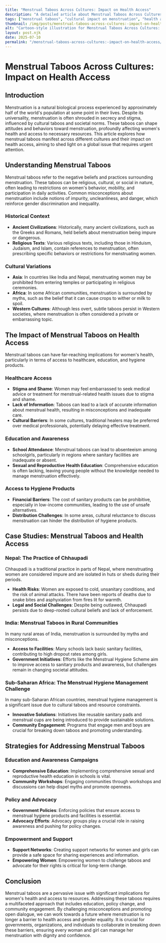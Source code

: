 ```yaml
---
title: "Menstrual Taboos Across Cultures: Impact on Health Access"
description: "A detailed article about Menstrual Taboos Across Cultures: Impact on Health Access."
tags: ["menstrual taboos", "cultural impact on menstruation", "health access and menstruation", "menstruation myths", "period stigma across cultures"]
thumbnail: /img/posts/menstrual-taboos-across-cultures:-impact-on-health-access.webp
alt: "Cartoon-style illustration for Menstrual Taboos Across Cultures: Impact on Health Access"
layout: post.njk
date: 2025-07-10
permalink: "/menstrual-taboos-across-cultures:-impact-on-health-access/"
---
```


# Menstrual Taboos Across Cultures: Impact on Health Access

## Introduction

Menstruation is a natural biological process experienced by approximately half of the world's population at some point in their lives. Despite its universality, menstruation is often shrouded in secrecy and stigma, influenced by cultural taboos and societal norms. These taboos can shape attitudes and behaviors toward menstruation, profoundly affecting women's health and access to necessary resources. This article explores how menstrual taboos manifest across different cultures and their impact on health access, aiming to shed light on a global issue that requires urgent attention.

## Understanding Menstrual Taboos

Menstrual taboos refer to the negative beliefs and practices surrounding menstruation. These taboos can be religious, cultural, or social in nature, often leading to restrictions on women's behavior, mobility, and participation in daily activities. Common misconceptions about menstruation include notions of impurity, uncleanliness, and danger, which reinforce gender discrimination and inequality.

### Historical Context

- **Ancient Civilizations**: Historically, many ancient civilizations, such as the Greeks and Romans, held beliefs about menstruation being impure or dangerous.
- **Religious Texts**: Various religious texts, including those in Hinduism, Judaism, and Islam, contain references to menstruation, often prescribing specific behaviors or restrictions for menstruating women.

### Cultural Variations

- **Asia**: In countries like India and Nepal, menstruating women may be prohibited from entering temples or participating in religious ceremonies.
- **Africa**: In some African communities, menstruation is surrounded by myths, such as the belief that it can cause crops to wither or milk to spoil.
- **Western Cultures**: Although less overt, subtle taboos persist in Western societies, where menstruation is often considered a private or embarrassing topic.

## The Impact of Menstrual Taboos on Health Access

Menstrual taboos can have far-reaching implications for women's health, particularly in terms of access to healthcare, education, and hygiene products.

### Healthcare Access

- **Stigma and Shame**: Women may feel embarrassed to seek medical advice or treatment for menstrual-related health issues due to stigma and shame.
- **Lack of Information**: Taboos can lead to a lack of accurate information about menstrual health, resulting in misconceptions and inadequate care.
- **Cultural Barriers**: In some cultures, traditional healers may be preferred over medical professionals, potentially delaying effective treatment.

### Education and Awareness

- **School Attendance**: Menstrual taboos can lead to absenteeism among schoolgirls, particularly in regions where sanitary facilities are inadequate or absent.
- **Sexual and Reproductive Health Education**: Comprehensive education is often lacking, leaving young people without the knowledge needed to manage menstruation effectively.

### Access to Hygiene Products

- **Financial Barriers**: The cost of sanitary products can be prohibitive, especially in low-income communities, leading to the use of unsafe alternatives.
- **Distribution Challenges**: In some areas, cultural reluctance to discuss menstruation can hinder the distribution of hygiene products.

## Case Studies: Menstrual Taboos and Health Access

### Nepal: The Practice of Chhaupadi

Chhaupadi is a traditional practice in parts of Nepal, where menstruating women are considered impure and are isolated in huts or sheds during their periods.

- **Health Risks**: Women are exposed to cold, unsanitary conditions, and the risk of animal attacks. There have been reports of deaths due to snake bites and asphyxiation from fires lit for warmth.
- **Legal and Social Challenges**: Despite being outlawed, Chhaupadi persists due to deep-rooted cultural beliefs and lack of enforcement.

### India: Menstrual Taboos in Rural Communities

In many rural areas of India, menstruation is surrounded by myths and misconceptions.

- **Access to Facilities**: Many schools lack basic sanitary facilities, contributing to high dropout rates among girls.
- **Government Initiatives**: Efforts like the Menstrual Hygiene Scheme aim to improve access to sanitary products and awareness, but challenges remain in changing societal attitudes.

### Sub-Saharan Africa: The Menstrual Hygiene Management Challenge

In many sub-Saharan African countries, menstrual hygiene management is a significant issue due to cultural taboos and resource constraints.

- **Innovative Solutions**: Initiatives like reusable sanitary pads and menstrual cups are being introduced to provide sustainable solutions.
- **Community Engagement**: Programs that engage men and boys are crucial for breaking down taboos and promoting understanding.

## Strategies for Addressing Menstrual Taboos

### Education and Awareness Campaigns

- **Comprehensive Education**: Implementing comprehensive sexual and reproductive health education in schools is vital.
- **Community Workshops**: Engaging communities through workshops and discussions can help dispel myths and promote openness.

### Policy and Advocacy

- **Government Policies**: Enforcing policies that ensure access to menstrual hygiene products and facilities is essential.
- **Advocacy Efforts**: Advocacy groups play a crucial role in raising awareness and pushing for policy changes.

### Empowerment and Support

- **Support Networks**: Creating support networks for women and girls can provide a safe space for sharing experiences and information.
- **Empowering Women**: Empowering women to challenge taboos and advocate for their rights is critical for long-term change.

## Conclusion

Menstrual taboos are a pervasive issue with significant implications for women's health and access to resources. Addressing these taboos requires a multifaceted approach that includes education, policy change, and community engagement. By challenging misconceptions and promoting open dialogue, we can work towards a future where menstruation is no longer a barrier to health access and gender equality. It is crucial for governments, organizations, and individuals to collaborate in breaking down these barriers, ensuring every woman and girl can manage her menstruation with dignity and confidence.
